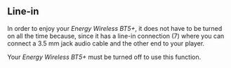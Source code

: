 ## Line-in

In order to enjoy your *Energy Wireless BT5+*, it does not have to be turned on all the time because, since it has a line-in connection (7) where you can connect a 3.5 mm jack audio cable and the other end to your player.

Your *Energy Wireless BT5+* must be turned off to use this function.
